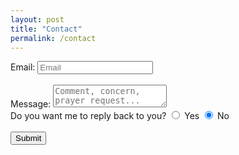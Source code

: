 ```yaml
---
layout: post
title: "Contact"
permalink: /contact
---
```


<form action="https://getsimpleform.com/messages?form_api_token=e7e8d755eef01729692b3f4035b20e0e" method="post">
	<input type='hidden' name='redirect_to' value="https://www.loganjordon.com/success" />
Email:
	<input class="email" type='email' name='email' autocomplete="off" placeholder="Email" required/>
	<br>
	<br>
Message:
	<textarea name="message" placeholder="Comment, concern, prayer request..." required></textarea>
	<br>
	Do you want me to reply back to you?
	<input type="radio" id="reply_back_yes" name="reply_back" value="yes">
	<label for="reply_back_yes">Yes</label>
	<input type="radio" id="reply_back_no" name="reply_back" value="no" checked>
	<label for="reply_back_no">No</label>
	<br><br>
	<input type='submit' value='Submit' />
</form>